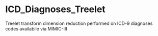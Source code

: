 # ICD_Diagnoses_Treelet
Treelet transform dimension reduction performed on ICD-9 diagnoses codes availabile via MIMIC-III 
